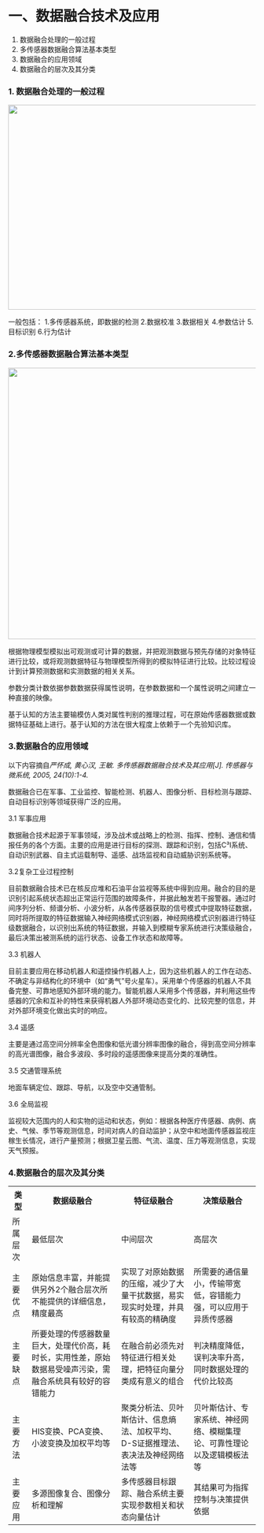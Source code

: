 <h1>一、数据融合技术及应用</h1>
<ol>
 	<li>数据融合处理的一般过程</li>
 	<li>多传感器数据融合算法基本类型</li>
 	<li>数据融合的应用领域</li>
 	<li>数据融合的层次及其分类</li>
</ol>
<h3>1. 数据融合处理的一般过程</h3>
<img class="aligncenter size-full wp-image-77" src="http://47.93.1.79/wordpress/wp-content/uploads/2017/08/QQ截图20170829162316.png" alt="" width="713" height="416" />

一般包括：
1.多传感器系统，即数据的检测
2.数据校准
3.数据相关
4.参数估计
5.目标识别
6.行为估计

<!--more-->
<h3>2.多传感器数据融合算法基本类型</h3>
<img class="aligncenter size-full wp-image-83" src="http://47.93.1.79/wordpress/wp-content/uploads/2017/09/QQ截图20170904095631.png" alt="" width="628" height="551" />

根据物理模型模拟出可观测或可计算的数据，并把观测数据与预先存储的对象特征进行比较，或将观测数据特征与物理模型所得到的模拟特征进行比较。比较过程设计到计算预测数据和实测数据的相关关系。

参数分类计数依据参数数据获得属性说明，在参数数据和一个属性说明之间建立一种直接的映像。

基于认知的方法主要输模仿人类对属性判别的推理过程，可在原始传感器数据或数据特征基础上进行。基于认知的方法在很大程度上依赖于一个先验知识库。
<h3>3.数据融合的应用领域</h3>
以下内容摘自<em>严怀成, 黄心汉, 王敏. 多传感器数据融合技术及其应用[J]. 传感器与微系统, 2005, 24(10):1-4.</em>

数据融合已在军事、工业监控、智能检测、机器人、图像分析、目标检测与跟踪、自动目标识别等领域获得广泛的应用。

3.1 军事应用

数据融合技术起源于军事领域，涉及战术或战略上的检测、指挥、控制、通信和情报任务的各个方面。主要的应用是进行目标的探测、跟踪和识别，包括C³I系统、自动识别武器、自主式运载制导、遥感、战场监视和自动威胁识别系统等。

3.2复杂工业过程控制

目前数据融合技术已在核反应堆和石油平台监视等系统中得到应用。融合的目的是识别引起系统状态超出正常运行范围的故障条件，并据此触发若干报警器。通过时间序列分析、频谱分析、小波分析，从各传感器获取的信号模式中提取特征数据，同时将所提取的特征数据输入神经网络模式识别器，神经网络模式识别器进行特征级数据融合，以识别出系统的特征数据，并输入到模糊专家系统进行决策级融合，最后决策出被测系统的运行状态、设备工作状态和故障等。

3.3 机器人

目前主要应用在移动机器人和遥控操作机器人上，因为这些机器人的工作在动态、不确定与非结构化的环境中（如“勇气”号火星车）。采用单个传感器的机器人不具备完整、可靠地感知外部环境的能力。智能机器人采用多个传感器，并利用这些传感器的冗余和互补的特性来获得机器人外部环境动态变化的、比较完整的信息，并对外部环境变化做出实时的响应。

3.4 遥感

主要是通过高空间分辨率全色图像和低光谱分辨率图像的融合，得到高空间分辨率的高光谱图像，融合多波段、多时段的遥感图像来提高分类的准确性。

3.5 交通管理系统

地面车辆定位、跟踪、导航，以及空中交通管制。

3.6 全局监视

监视较大范围内的人和实物的运动和状态，例如：根据各种医疗传感器、病例、病史、气候、季节等观测信息，时间对病人的自动监护；从空中和地面传感器监视庄稼生长情况，进行产量预测；根据卫星云图、气流、温度、压力等观测信息，实现天气预报。
<h3>4.数据融合的层次及其分类</h3>
<table>
<tbody>
<tr>
<th>类型</th>
<th>数据级融合</th>
<th>特征级融合</th>
<th>决策级融合</th>
</tr>
<tr>
<td>所属层次</td>
<td>最低层次</td>
<td>中间层次</td>
<td>高层次</td>
</tr>
<tr>
<td>主要优点</td>
<td>原始信息丰富，并能提供另外2个融合层次所不能提供的详细信息，精度最高</td>
<td>实现了对原始数据的压缩，减少了大量干扰数据，易实现实时处理，并具有较高的精确度</td>
<td>所需要的通信量小，传输带宽低，容错能力强，可以应用于异质传感器</td>
</tr>
<tr>
<td>主要缺点</td>
<td>所要处理的传感器数量巨大，处理代价高，耗时长，实用性差，原始数据易受噪声污染，需融合系统具有较好的容错能力</td>
<td>在融合前必须先对特征进行相关处理，把特征向量分类成有意义的组合</td>
<td>判决精度降低，误判决率升高，同时数据处理的代价比较高</td>
</tr>
<tr>
<td>主要方法</td>
<td>HIS变换、PCA变换、小波变换及加权平均等</td>
<td>聚类分析法、贝叶斯估计、信息熵法、加权平均、D-S证据推理法、表决法及神经网络法等</td>
<td>贝叶斯估计、专家系统、神经网络、模糊集理论、可靠性理论以及逻辑模板法等</td>
</tr>
<tr>
<td>主要应用</td>
<td>多源图像复合、图像分析和理解</td>
<td>多传感器目标跟踪、融合系统主要实现参数相关和状态向量估计</td>
<td>其结果可为指挥控制与决策提供依据</td>
</tr>
</tbody>
</table>